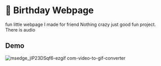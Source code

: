 # 🎉 Birthday Webpage

fun little webpage I made for friend Nothing crazy just good fun project. There is audio 
## Demo
![msedge_jlP23DSqf6-ezgif com-video-to-gif-converter](https://github.com/user-attachments/assets/c5ba6530-c553-45ea-93ef-1f6dab5652c5)
